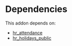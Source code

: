 # Dependencies

This addon depends on:

- [hr_attendance](https://github.com/bringout/oca-ocb-hr/tree/93e1948189b86e895a0e69df02014248afcec99d/odoo-bringout-oca-ocb-hr_attendance)
- [hr_holidays_public](https://github.com/bringout/oca-technical)
